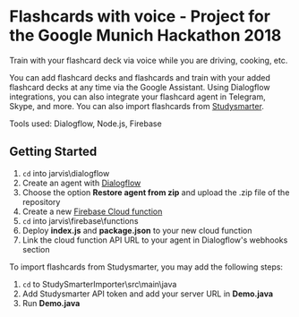 # Flashcards with voice - Project for the Google Munich Hackathon 2018

Train with your flashcard deck via voice while you are driving, cooking, etc. 

You can add flashcard decks and flashcards and train with your added flashcard decks at any time via the Google Assistant. Using Dialogflow integrations, you can also integrate your flashcard agent in Telegram, Skype, and more. You can also import flashcards from [Studysmarter](https://www.studysmarter.de/).   

Tools used: Dialogflow, Node.js, Firebase

## Getting Started

1. `cd` into jarvis\dialogflow
2. Create an agent with [Dialogflow](https://dialogflow.cloud.google.com/#/login)
3. Choose the option **Restore agent from zip** and upload the .zip file of the repository
4. Create a new [Firebase Cloud function](https://firebase.google.com/products/functions)
5. `cd` into jarvis\firebase\functions 
6. Deploy **index.js** and **package.json** to your new cloud function
7. Link the cloud function API URL to your agent in Dialogflow's webhooks section

To import flashcards from Studysmarter, you may add the following steps:
1. `cd` to StudySmarterImporter\src\main\java
2. Add Studysmarter API token and add your server URL in **Demo.java**
3. Run **Demo.java**
